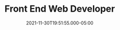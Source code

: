 ---
title: Front End Web Developer
date: 2021-11-30T19:51:55.000-05:00
hero_image: ''
hero_icon: "/uploads/logo_rc-white.svg"
headline: ", I'm Richard Chin"
textline: a front end developer based in Toronto, Canada
about:
  title: Pushing the boundaries of experience & design with code.
  content: "As a Marketing Web Developer, I help bridge the communication gaps between
    Development, Marketing and Design. Collaborating with multiple departments, I
    develop elegant, performant experiences to communicate with prospects, nurture
    relationships, reinforce brand image and drive revenue.\n\nCurrently, as a member
    of the digital marketing and operations team at <a href=\"https://kirasystems.com\"
    target=\"_blank\" rel=\"noopener\">Kira Systems</a> (winner of the <a href=\"https://www.rgd.ca/2021/11/10/rebrand.php\"
    target=\"_blank\" rel=\"noopener\">2021 RGD Award for Best In-House Brand Design</a>),
    I strive to make our online presence accessible and intuitive. Over the years,
    I've helped spearhead the transformation and enablement of Kira's digital marketing
    arm for high growth and adoption of machine learning in the legal tech industry.
    \n\nLately, I've had a keen interest in the <a href=\"https://jamstack.org/\"
    target=\"_blank\" rel=\"noopener\">JAMStack</a> methodology, while being an advocate
    of utilizing reusable components for the quick scaling of projects. I'm currently getting myself acquainted and cozy with Gatsby SSG and Sanity CMS (project available soon)."
skills:
  title: Over ten years working in various B2B companies, ranging from large, publicly-traded
    companies to bootstrapped startups.
  content: "Utilizing best-in-breed tools and practices, I've bolstered the digital
    transformation of organizations to quickly scale their marketing efforts. I am
    responsible for the integration and maintenance of the tech stack, analytics,
    CRM and marketing technologies. \n\nThrough continuous testing, analyzing and
    optimizing of marketing programs, I've helped increase conversion rates with more
    predictive and personalized experiences, driven by customer and prospect intent."
  skill:
  - tool: HTML5
    icon: html5
  - tool: CSS3
    icon: css3-alt
  - tool: JavaScript
    icon: js-square
  - tool: Sass
    icon: sass
  - tool: Hugo
    icon: devLogo-hugo2.svg
  - tool: Forestry
    icon: devLogo-forestry.svg
  - tool: Bulma
    icon: devLogo-bulma.svg
  - tool: Bootstrap
    icon: bootstrap
  - tool: Github
    icon: github
  - tool: Gulp
    icon: gulp
  - tool: React
    icon: devLogo-react.svg
  - tool: Firebase
    icon: devLogo-firebase.svg
  - tool: Kentico
    icon: devLogo-kentico.svg
  - tool: jQuery
    icon: devLogo-jquery.svg
  - tool: Wordpress
    icon: wordpress
  - tool: Gatsby
    icon: devLogo-gatsby.svg
  - tool: Sanity
    icon: devLogo-sanity.svg
  martech:
  - tool: Salesforce
    icon: salesforce
  - tool: Pardot
    icon: martechLogo-pardot.svg
  - tool: Adobe CS
    icon: martechLogo-adobe.svg
  - tool: Marketo
    icon: martechLogo-marketo.svg
  - tool: Google Analytics
    icon: martechLogo-analytics2.svg
  - tool: Google Tag Manager
    icon: martechLogo-tagManager.svg
  - tool: Google Data Studio
    icon: martechLogo-dataStudio.svg
  - tool: Google Optimize
    icon: martechLogo-optimize.svg
  - tool: Drift
    icon: martechLogo-drift.svg
  - tool: Hubspot
    icon: hubspot
facts:
  title: When I'm not coding or working, I like to keep  busy.<br><span class='is-size-6'>(Although
    my <span id='emilyAge'></span>&nbsp;month old daughter has been keeping me on
    my toes)</span>
  content: ''
  fact:
  - title: Photo Enthusiast
    content: "Tools to document my life's adventures: \n\n* Google Pixel 5\n* Nikon
      d7100\n* GoPro\n* DJI Mavic Pro"
    icon: fa-camera-retro
  - title: Dog Father
    content: |-
      Getting fresh air with our doggo, Harley:
      * &frac14; Rottweiler
      * &frac14; Husky
      * &frac14; German Shepherd
      * &frac14; Australian Shepherd
    icon: fa-paw
  - title: Wannabe Chef
    content: |-
      If I don't eat, I'll die. Or at most, I'd get hangry.
      * Monthly smoked meat session on the kamado
      * Grilling / searing on the bbq
      * Low  and slow stews / braised meats when it gets below zero
      * Eating out when I get lazy
    icon: fa-burger-soda
  - title: World Traveler
    content: |-
      Explorer of new sites & sounds (and logger of Fitbit steps).
      * Joshua Tree, Sequoia, Kings Canyon, Yosemite
      * Road trip to Nova Scotia, New Brunswick, PEI
      * London & Scotland
      * Grand Canyon, Antelope Canyon, Monument Valley, Bryce Canyon, Zion
    icon: fa-caravan
  - title: Hockey Fanatic
    content: "Bleeding blue & white since first holding a hockey stick.\n* Potvin
      era\n* Cujo era\n* Eagle era \n* ~~_skip a few years_~~\n* Freddy era\n* GM-ing
      my Fantasy Hockey Team ICanSeeYour5Hole"
    icon: fa-hockey-sticks
---